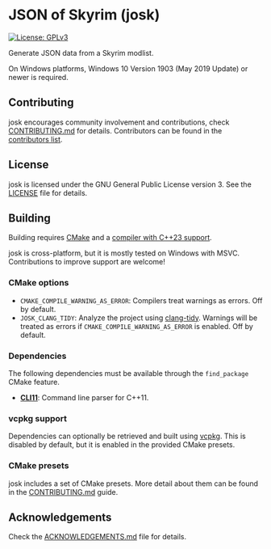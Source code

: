 # JSON of Skyrim (josk)

[![License: GPLv3](https://img.shields.io/badge/License-GPLv3-brightgreen.svg)](https://opensource.org/license/gpl-3-0)

Generate JSON data from a Skyrim modlist.

On Windows platforms, Windows 10 Version 1903 (May 2019 Update) or newer is required.

## Contributing

josk encourages community involvement and contributions, check [CONTRIBUTING.md](CONTRIBUTING.md) for details. Contributors can be found in the [contributors list](https://github.com/joseasoler/json_of_skyrim/graphs/contributors).

## License

josk is licensed under the GNU General Public License version 3. See the [LICENSE](LICENSE) file for details.

## Building

Building requires [CMake](https://cmake.org) and a [compiler with C++23 support](https://en.cppreference.com/w/cpp/compiler_support#cpp23).

josk is cross-platform, but it is mostly tested on Windows with MSVC. Contributions to improve support are welcome!

### CMake options

* `CMAKE_COMPILE_WARNING_AS_ERROR`: Compilers treat warnings as errors. Off by default.
* `JOSK_CLANG_TIDY`: Analyze the project using [clang-tidy](https://clang.llvm.org/extra/clang-tidy). Warnings will be treated as errors if `CMAKE_COMPILE_WARNING_AS_ERROR` is enabled. Off by default.

### Dependencies

The following dependencies must be available through the `find_package` CMake feature.

* **[CLI11](https://github.com/CLIUtils/CLI11)**: Command line parser for C++11.

### vcpkg support

Dependencies can optionally be retrieved and built using [vcpkg](https://github.com/microsoft/vcpkg). This is disabled by default, but it is enabled in the provided CMake presets.

### CMake presets

josk includes a set of CMake presets. More detail about them can be found in the [CONTRIBUTING.md](CONTRIBUTING.md) guide.

## Acknowledgements

Check the [ACKNOWLEDGEMENTS.md](ACKNOWLEDGEMENTS.md) file for details.

